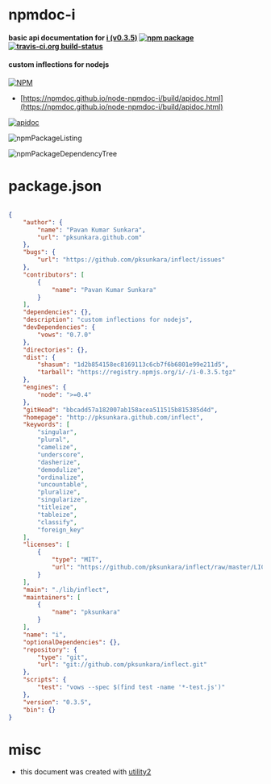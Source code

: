# npmdoc-i

#### basic api documentation for  [i (v0.3.5)](http://pksunkara.github.com/inflect)  [![npm package](https://img.shields.io/npm/v/npmdoc-i.svg?style=flat-square)](https://www.npmjs.org/package/npmdoc-i) [![travis-ci.org build-status](https://api.travis-ci.org/npmdoc/node-npmdoc-i.svg)](https://travis-ci.org/npmdoc/node-npmdoc-i)

#### custom inflections for nodejs

[![NPM](https://nodei.co/npm/i.png?downloads=true&downloadRank=true&stars=true)](https://www.npmjs.com/package/i)

- [https://npmdoc.github.io/node-npmdoc-i/build/apidoc.html](https://npmdoc.github.io/node-npmdoc-i/build/apidoc.html)

[![apidoc](https://npmdoc.github.io/node-npmdoc-i/build/screenCapture.buildCi.browser.%252Ftmp%252Fbuild%252Fapidoc.html.png)](https://npmdoc.github.io/node-npmdoc-i/build/apidoc.html)

![npmPackageListing](https://npmdoc.github.io/node-npmdoc-i/build/screenCapture.npmPackageListing.svg)

![npmPackageDependencyTree](https://npmdoc.github.io/node-npmdoc-i/build/screenCapture.npmPackageDependencyTree.svg)



# package.json

```json

{
    "author": {
        "name": "Pavan Kumar Sunkara",
        "url": "pksunkara.github.com"
    },
    "bugs": {
        "url": "https://github.com/pksunkara/inflect/issues"
    },
    "contributors": [
        {
            "name": "Pavan Kumar Sunkara"
        }
    ],
    "dependencies": {},
    "description": "custom inflections for nodejs",
    "devDependencies": {
        "vows": "0.7.0"
    },
    "directories": {},
    "dist": {
        "shasum": "1d2b854158ec8169113c6cb7f6b6801e99e211d5",
        "tarball": "https://registry.npmjs.org/i/-/i-0.3.5.tgz"
    },
    "engines": {
        "node": ">=0.4"
    },
    "gitHead": "bbcadd57a182007ab158acea511515b815385d4d",
    "homepage": "http://pksunkara.github.com/inflect",
    "keywords": [
        "singular",
        "plural",
        "camelize",
        "underscore",
        "dasherize",
        "demodulize",
        "ordinalize",
        "uncountable",
        "pluralize",
        "singularize",
        "titleize",
        "tableize",
        "classify",
        "foreign_key"
    ],
    "licenses": [
        {
            "type": "MIT",
            "url": "https://github.com/pksunkara/inflect/raw/master/LICENSE"
        }
    ],
    "main": "./lib/inflect",
    "maintainers": [
        {
            "name": "pksunkara"
        }
    ],
    "name": "i",
    "optionalDependencies": {},
    "repository": {
        "type": "git",
        "url": "git://github.com/pksunkara/inflect.git"
    },
    "scripts": {
        "test": "vows --spec $(find test -name '*-test.js')"
    },
    "version": "0.3.5",
    "bin": {}
}
```



# misc
- this document was created with [utility2](https://github.com/kaizhu256/node-utility2)
